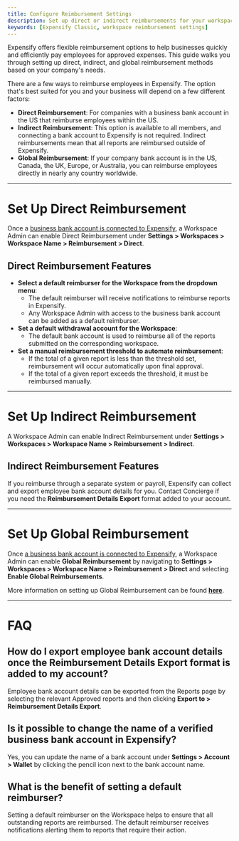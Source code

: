 ```yaml
---
title: Configure Reimbursement Settings
description: Set up direct or indirect reimbursements for your workspace.
keywords: [Expensify Classic, workspace reimbursement settings]
---
```

<div id="expensify-classic" markdown="1">

Expensify offers flexible reimbursement options to help businesses quickly and efficiently pay employees for approved expenses. This guide walks you through setting up direct, indirect, and global reimbursement methods based on your company's needs.

There are a few ways to reimburse employees in Expensify. The option that's best suited for you and your business will depend on a few different factors:
- **Direct Reimbursement**: For companies with a business bank account in the US that reimburse employees within the US.
- **Indirect Reimbursement**: This option is available to all members, and connecting a bank account to Expensify is not required. Indirect reimbursements mean that all reports are reimbursed outside of Expensify.
- **Global Reimbursement**: If your company bank account is in the US, Canada, the UK, Europe, or Australia, you can reimburse employees directly in nearly any country worldwide.

---

# Set Up Direct Reimbursement

Once a [business bank account is connected to Expensify](https://help.expensify.com/articles/expensify-classic/bank-accounts-and-payments/Business-Bank-Accounts-USD#how-to-add-a-verified-business-bank-account), a Workspace Admin can enable Direct Reimbursement under **Settings > Workspaces > Workspace Name > Reimbursement > Direct**.

## Direct Reimbursement Features
- **Select a default reimburser for the Workspace from the dropdown menu**:
     - The default reimburser will receive notifications to reimburse reports in Expensify.
     - Any Workspace Admin with access to the business bank account can be added as a default reimburser.
- **Set a default withdrawal account for the Workspace**:
     - The default bank account is used to reimburse all of the reports submitted on the corresponding workspace.
- **Set a manual reimbursement threshold to automate reimbursement**:
     - If the total of a given report is less than the threshold set, reimbursement will occur automatically upon final approval.
     - If the total of a given report exceeds the threshold, it must be reimbursed manually.

---

# Set Up Indirect Reimbursement

A Workspace Admin can enable Indirect Reimbursement under **Settings > Workspaces > Workspace Name > Reimbursement > Indirect**.

## Indirect Reimbursement Features
If you reimburse through a separate system or payroll, Expensify can collect and export employee bank account details for you. Contact Concierge if you need the **Reimbursement Details Export** format added to your account.

---

# Set Up Global Reimbursement

Once [a business bank account is connected to Expensify](https://help.expensify.com/articles/expensify-classic/bank-accounts-and-payments/Business-Bank-Accounts-USD#how-to-add-a-verified-business-bank-account), a Workspace Admin can enable **Global Reimbursement** by navigating to **Settings > Workspaces > Workspace Name > Reimbursement > Direct** and selecting **Enable Global Reimbursements**.

More information on setting up Global Reimbursement can be found **[here](https://help.expensify.com/articles/expensify-classic/bank-accounts-and-payments/Global-Reimbursements)**.

---

# FAQ 

## How do I export employee bank account details once the Reimbursement Details Export format is added to my account?

Employee bank account details can be exported from the Reports page by selecting the relevant Approved reports and then clicking **Export to > Reimbursement Details Export**.

## Is it possible to change the name of a verified business bank account in Expensify?

Yes, you can update the name of a bank account under **Settings > Account > Wallet** by clicking the pencil icon next to the bank account name.

## What is the benefit of setting a default reimburser?

Setting a default reimburser on the Workspace helps to ensure that all outstanding reports are reimbursed. The default reimburser receives notifications alerting them to reports that require their action.

</div>
